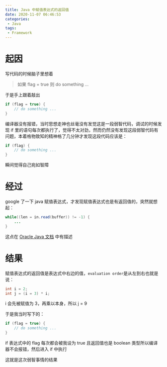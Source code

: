 ```yaml
---
title: Java 中赋值表达式的返回值
date: 2020-11-07 06:46:53
categories: 
 - Java
tags: 
 - Framework
---
```


# 起因

写代码的时候脑子里想着

> 如果 flag = true 则 do something ...

于是手上跟着敲出
```java
if (flag = true) {
    // do something ...
}
```

编译器没有报错，当时思想走神也丝毫没有发觉这是一段弱智代码，调试的时候发现 if 里的语句每次都执行了，觉得不太对劲，然而仍然没有发现这段弱智代码有问题，本着格物致知的精神格了几分钟才发现这段代码应该是：

```java
if (flag) {
    // do something ...
}
```

瞬间觉得自己宛如智障

<!-- more -->

# 经过

google 了一下 java 赋值表达式，才发现赋值表达式也是有返回值的，突然就想起：

```java
while((len = in.read(buffer)) != -1) {
    ...
}
```

这点在 [Oracle Java 文档](https://docs.oracle.com/javase/specs/jls/se13/html/jls-15.html#jls-15.26) 中有描述

# 结果

赋值表达式的返回值是表达式中右边的值，`evaluation order`是从左到右也就是说：

```java
int i = 2;
int j = (i = 3) * i;
```

i 会先被赋值为 3，再乘以本身，所以 j = 9

于是我当时写下的：

```java
if (flag = true) {
    // do something ...
}
```

if 表达式中的 flag 每次都会被我设为 true 且返回值也是 boolean 类型所以编译器不会报错，然后进入 if 中执行

这就是这次弱智事情的结果